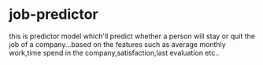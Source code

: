# job-predictor
this is predictor model which'll predict whether a person will stay or quit the job of  a company...based on the features such as average monthly work,time spend in the company,satisfaction,last evaluation etc..

